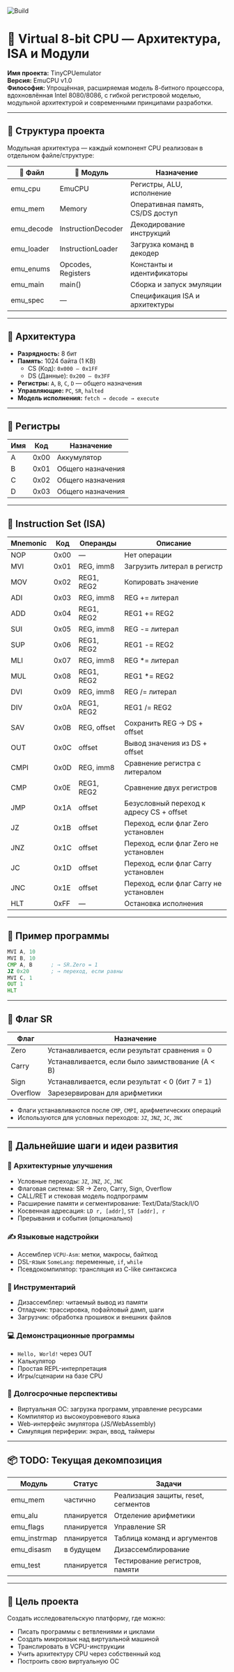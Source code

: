 ![Build](https://github.com/blackpepper-dev/TINYCPEMULATOR/actions/workflows/cmake-multi-platform.yml/badge.svg)



# 📘 Virtual 8-bit CPU — Архитектура, ISA и Модули

**Имя проекта:** TinyCPUemulator  
**Версия:** EmuCPU v1.0  
**Философия:** Упрощённая, расширяемая модель 8-битного процессора, вдохновлённая Intel 8080/8086, с гибкой регистровой моделью, модульной архитектурой и современными принципами разработки.

---

## 🧱 Структура проекта

Модульная архитектура — каждый компонент CPU реализован в отдельном файле/структуре:

| 📄 Файл      | 🧩 Модуль             | Назначение                             |
|-------------|----------------------|----------------------------------------|
| emu_cpu     | EmuCPU               | Регистры, ALU, исполнение              |
| emu_mem     | Memory               | Оперативная память, CS/DS доступ       |
| emu_decode  | InstructionDecoder   | Декодирование инструкций               |
| emu_loader  | InstructionLoader    | Загрузка команд в декодер              |
| emu_enums   | Opcodes, Registers   | Константы и идентификаторы             |
| emu_main    | main()               | Сборка и запуск эмуляции               |
| emu_spec    | —                    | Спецификация ISA и архитектуры         |

---

## 🧠 Архитектура

- **Разрядность:** 8 бит  
- **Память:** 1024 байта (1 KB)  
  - CS (Код): `0x000 – 0x1FF`  
  - DS (Данные): `0x200 – 0x3FF`  
- **Регистры:** `A`, `B`, `C`, `D` — общего назначения  
- **Управляющие:** `PC`, `SR`, `halted`  
- **Модель исполнения:** `fetch → decode → execute`

---

## 🔢 Регистры

| Имя | Код  | Назначение         |
|-----|------|--------------------|
| A   | 0x00 | Аккумулятор        |
| B   | 0x01 | Общего назначения  |
| C   | 0x02 | Общего назначения  |
| D   | 0x03 | Общего назначения  |

---

## 📜 Instruction Set (ISA)

| Mnemonic | Код   | Операнды       | Описание                                 |
|----------|-------|----------------|------------------------------------------|
| NOP      | 0x00  | —              | Нет операции                             |
| MVI      | 0x01  | REG, imm8      | Загрузить литерал в регистр              |
| MOV      | 0x02  | REG1, REG2     | Копировать значение                      |
| ADI      | 0x03  | REG, imm8      | REG += литерал                           |
| ADD      | 0x04  | REG1, REG2     | REG1 += REG2                             |
| SUI      | 0x05  | REG, imm8      | REG -= литерал                           |
| SUP      | 0x06  | REG1, REG2     | REG1 -= REG2                             |
| MLI      | 0x07  | REG, imm8      | REG *= литерал                           |
| MUL      | 0x08  | REG1, REG2     | REG1 *= REG2                             |
| DVI      | 0x09  | REG, imm8      | REG /= литерал                           |
| DIV      | 0x0A  | REG1, REG2     | REG1 /= REG2                             |
| SAV      | 0x0B  | REG, offset    | Сохранить REG → DS + offset              |
| OUT      | 0x0C  | offset         | Вывод значения из DS + offset            |
| CMPI     | 0x0D  | REG, imm8      | Сравнение регистра с литералом           |
| CMP      | 0x0E  | REG1, REG2     | Сравнение двух регистров                 |
| JMP      | 0x1A  | offset         | Безусловный переход к адресу CS + offset |
| JZ       | 0x1B  | offset         | Переход, если флаг Zero установлен       |
| JNZ      | 0x1C  | offset         | Переход, если флаг Zero не установлен    |
| JC       | 0x1D  | offset         | Переход, если флаг Carry установлен      |
| JNC      | 0x1E  | offset         | Переход, если флаг Carry не установлен   |
| HLT      | 0xFF  | —              | Остановка исполнения                     |

---

## 🧪 Пример программы

```asm
MVI A, 10  
MVI B, 10  
CMP A, B      ; → SR.Zero = 1  
JZ 0x20       ; → переход, если равны  
MVI C, 1  
OUT 1  
HLT  
```

---

## 🧠 Флаг SR

| Флаг     | Назначение                                      |
|----------|--------------------------------------------------|
| Zero     | Устанавливается, если результат сравнения = 0    |
| Carry    | Устанавливается, если было заимствование (A < B) |
| Sign     | Устанавливается, если результат < 0 (бит 7 = 1)  |
| Overflow | Зарезервирован для арифметики                    |

- Флаги устанавливаются после `CMP`, `CMPI`, арифметических операций  
- Используются для условных переходов: `JZ`, `JNZ`, `JC`, `JNC`

---

## 🚀 Дальнейшие шаги и идеи развития

### 🔧 Архитектурные улучшения

- Условные переходы: `JZ`, `JNZ`, `JC`, `JNC`  
- Флаговая система: SR → Zero, Carry, Sign, Overflow  
- CALL/RET и стековая модель подпрограмм  
- Расширение памяти и сегментирование: Text/Data/Stack/I/O  
- Косвенная адресация: `LD r, [addr]`, `ST [addr], r`  
- Прерывания и события (опционально)

### ✍️ Языковые надстройки

- Ассемблер `VCPU-Asm`: метки, макросы, байткод  
- DSL-язык `SomeLang`: переменные, `if`, `while`  
- Псевдокомпилятор: трансляция из C-like синтаксиса

### 🧪 Инструментарий

- Дизассемблер: читаемый вывод из памяти  
- Отладчик: трассировка, пофайловый дамп, шаги  
- Загрузчик: обработка прошивок и внешних файлов

### 💻 Демонстрационные программы

- `Hello, World!` через OUT  
- Калькулятор  
- Простая REPL-интерпретация  
- Игры/сценарии на базе CPU

### 🔬 Долгосрочные перспективы

- Виртуальная ОС: загрузка программ, управление ресурсами  
- Компилятор из высокоуровневого языка  
- Web-интерфейс эмулятора (JS/WebAssembly)  
- Симуляция периферии: экран, ввод, таймеры

---

## 📦 TODO: Текущая декомпозиция

| Модуль               | Статус        | Задачи                                 |
|----------------------|---------------|----------------------------------------|
| emu_mem              | частично      | Реализация защиты, reset, сегментов    |
| emu_alu              | планируется   | Отделение арифметики                   |
| emu_flags            | планируется   | Управление SR                          |
| emu_instrmap         | планируется   | Таблица команд и аргументов            |
| emu_disasm           | в будущем     | Дизассемблирование                     |
| emu_test             | планируется   | Тестирование регистров, памяти         |

---

## 🎯 Цель проекта

Создать исследовательскую платформу, где можно:

- Писать программы с ветвлениями и циклами  
- Создать микроязык над виртуальной машиной  
- Транслировать в VCPU-инструкции  
- Учить архитектуру CPU через собственный код  
- Построить свою виртуальную ОС
